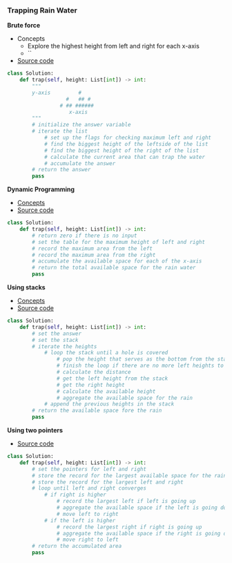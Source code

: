 ### Trapping Rain Water
**Brute force**
- Concepts
    - Explore the highest height from left and right for each x-axis
    - ``
- [Source code](source/Brute.py)
```python
class Solution:
    def trap(self, height: List[int]) -> int:
        """
        y-axis         #
                   #   ## #
                 # ## ######
                    x-axis
        """
        # initialize the answer variable
        # iterate the list
            # set up the flags for checking maximum left and right
            # find the biggest height of the leftside of the list
            # find the biggest height of the right of the list
            # calculate the current area that can trap the water
            # accumulate the answer
        # return the answer
        pass
```

**Dynamic Programming**
- [Concepts](images/dp.png)
- [Source code](source/Dp.py)
```python
class Solution:
    def trap(self, height: List[int]) -> int:
        # return zero if there is no input 
        # set the table for the maximum height of left and right 
        # record the maximum area from the left 
        # record the maximum area from the right 
        # accumulate the available space for each of the x-axis
        # return the total available space for the rain water
        pass
```

**Using stacks**
- [Concepts](images/stack.png)
- [Source code](source/Stack.py)
```python
class Solution:
    def trap(self, height: List[int]) -> int:
        # set the answer
        # set the stack
        # iterate the heights
            # loop the stack until a hole is covered
                # pop the height that serves as the bottom from the stack 
                # finish the loop if there are no more left heights to compute area  
                # calculate the distance
                # get the left height from the stack
                # get the right height 
                # calculate the available height 
                # aggregate the available space for the rain
            # append the previous heights in the stack
        # return the available space fore the rain
        pass
```

**Using two pointers**
- [Source code](source/TwoPointers.py)
```python
class Solution:
    def trap(self, height: List[int]) -> int:
        # set the pointers for left and right
        # store the record for the largest available space for the rain
        # store the record for the largest left and right
        # loop until left and right converges
            # if right is higher
                # record the largest left if left is going up
                # aggregate the available space if the left is going down
                # move left to right
            # if the left is higher
                # record the largest right if right is going up
                # aggregate the available space if the right is going down
                # move right to left
        # return the accumulated area
        pass
```



